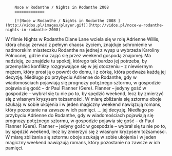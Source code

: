 
        Noce w Rodanthe / Nights in Rodanthe 2008 
        =============
        
        [![Noce w Rodanthe / Nights in Rodanthe 2008 ](http://vidos.pl/images/player.gif)](http://vidos.pl/noce-w-rodanthe-nights-in-rodanthe-2008)
        
        
 W filmie Nights w Rodanthe Diane Lane wciela się w rolę Adrienne Willis, która chcąc zerwać z pełnym chaosu życiem, znajduje schronienie w nadmorskim miasteczku Rodanthe na jednej z wysp u wybrzeża Karoliny Północnej, gdzie ma zająć się przez weekend gospodą znajomej. Ma nadzieję, że znajdzie tu spokój, którego tak bardzo jej potrzeba, by przemyśleć konflikty rozgrywające się w jej otoczeniu – z niewiernym mężem, który prosi ją o powrót do domu, i z córką, która podważa każdą jej decyzję. Niedługo po przybyciu Adrienne do Rodanthe, gdy w wiadomościach pojawiają się prognozy potężnego sztormu, w gospodzie pojawia się gość – dr Paul Flanner (Gere). Flanner – jedyny gość w gospodzie – wybrał się tu nie po to, by spędzić weekend, lecz by zmierzyć się z własnym kryzysem tożsamości. W miarę zbliżania się sztormu oboje szukają w sobie ukojenia i w jeden magiczny weekend nawiązują romans, który pozostanie na zawsze w ich pamięci.  ... jej decyzję. Niedługo po przybyciu Adrienne do Rodanthe, gdy w wiadomościach pojawiają się prognozy potężnego sztormu, w gospodzie pojawia się gość – dr Paul Flanner (Gere). Flanner – jedyny gość w gospodzie – wybrał się tu nie po to, by spędzić weekend, lecz by zmierzyć się z własnym kryzysem tożsamości. W miarę zbliżania się sztormu oboje szukają w sobie ukojenia i w jeden magiczny weekend nawiązują romans, który pozostanie na zawsze w ich pamięci.
    